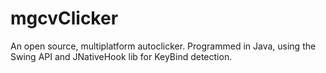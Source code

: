 # mgcvClicker
An open source, multiplatform autoclicker. Programmed in Java, using the Swing API and JNativeHook lib for KeyBind detection.
